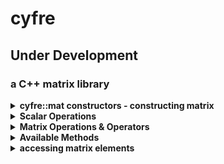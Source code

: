 # cyfre
## Under Development
### a C++ matrix library

<details>
<summary><b>cyfre::mat constructors - constructing matrix</b></summary>
<br>

```c++
#include <iostream>
#include <cyfre.hpp>

#define SQUARE_LENGTH 5
#define DEFAULT_VALUE 15
#define ROW_LEN 10
#define COL_LEN 20

int main()
{

  cyfre::mat<int> idet(IDENTITY,SQUARE_LENGTH);   // creates a 5x5 matrix, all values in main diagonal is 1
  
  cyfre::mat<int> scal(SCALAR,7,DEFAULT_VALUE);   // creates a 7x7 matrix, all values in main diagonal is 15
  
  cyfre::mat<int> nill(NULLZERO,SQUARE_LENGTH);   // creates a 5x5 matrix, where all values are 0 
  
  cyfre::mat<int> rect(ROW_LEN,COL_LEN,DEFAULT_VALUE); // creates a 10x20 matrix, where all values are 15
  
  cyfre::mat<int> costum(   // creates the matrix displayed below, converts it into a 2d vector
    {{1,2,3},
     {4,5,6},
     {7,8,9}
  });
  
  return 0;
}

```
</details>
  
<details>
<summary><b>Scalar Operations</b></summary>
<br>

```c++
#include <iostream>
#include <cyfre.hpp>

int main()
{
  cyfre::mat<int> a, b, c, d;
  cyfre::mat<int> origin_matrix(
    {{1,2,3},
     {4,5,6},
     {7,8,9}
  });
  
  // the methods below will return a scaled matrix of the original one
  
  a = original_matrix.get_scale(ADD,5);
  b = original_matrix.get_scale(SUB,5);
  c = original_matrix.get_scale(MUL,5);
  d = original_matrix.get_scale(DIV,5);
  
  
  // the methods below will scale the original matrix itself changing its own values
  
  original_matrix.scale(ADD,-10);
  original_matrix.scale(SUB,5);
  original_matrix.scale(MUL,23);
  original_matrix.scale(DIV,1);
  
  return 0;
}

```
  
</details>
  
<details>
<summary><b>Matrix Operations & Operators</b></summary>
<br>

  - addition(+)
  - subtraction(-)
  - multiplication(*)
  - hadamard product(mat::hadamard())
  
```c++
#include <iostream>
#include <cyfre.hpp>

int main()
{
  cyfre::mat<int> squared_matrix;
  cyfre::mat<int> product_matrix;
  cyfre::mat<int> origin_matrix(
    {{1,2,3},
     {4,5,6},
     {7,8,9}
  });
  
  // you can use the +,-,* operators to perform matrix addition, subtraction, and multiplication
  squared_matrix = original_matrix * original_matrix;
  
  // not to be confused with matrix multiplication, hadamard product multiply two matrix element by element only
  product_matrix = mat::hadamard(original_matrix,original_matrix);
  return 0;
}

```
</details>
  
  
<details>
<summary><b>Available Methods</b></summary>
<br>

```c++
#include <iostream>
#include <cyfre.hpp>

int main()
{
  
  cyfre::mat<int> back, t;
  cyfre::mat<int> origin_matrix(
    {{1,2,3},
     {4,5,6},
     {7,8,9}
  });
  
  
  // sums
  
  int total_sum = original_matrix.total();
  int main_diagonal_total_sum  = original_matrix.trace();
  
  
  
  // getting rows & column as vectors
  
  std::vector<int> first_row = original_matrix.row(0);  
  std::vector<int> second_column = original_matrix.column(1);
  
  
  
  // getting rows & columns as a collection of iterators
  
  std::vector<typename std::vector<int>::const_iterator> first_row_iterators = original_matrix.row_iterators(0);
  std::vector<typename std::vector<int>::const_iterator> second_column_iterators = original_matrix.column_iterators(1);
  
  
  
  // transpose of a matrix
  
  t = original_matrix.get_transpose(); // return a new transposed matrix
  t.transpose();  // transpose itself
  back = t;
  
  
  
  return 0;
}

```
</details>
  
<details>
<summary><b>accessing matrix elements</b></summary>
<br>

```c++
#include <iostream>
#include <cyfre.hpp>

int main()
{
  cyfre::mat<int> a, b, c, d;
  cyfre::mat<int> nums(
    {{1,2,3},
     {4,5,6},
     {7,8,9}
  });
  
  for(size_t i=0; i<nums.height; ++i)
  {
    for(size_t j=0; j<nums.width; ++j)
    {
      // the .matrix is a 2d vector member of the mat class, so you can treat it and use it like a 2d vector
      std::cout<<nums.matrix[i][j]<<'\t';
    }
    std::cout<<'\n';
  }
  
  return 0;
}

```
  
</details>
